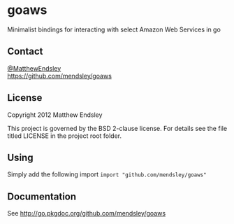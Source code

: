 goaws
=====
Minimalist bindings for interacting with select Amazon Web Services in go

Contact
-------
[@MatthewEndsley](https://twitter.com/#!/MatthewEndsley)  
<https://github.com/mendsley/goaws>

License
-------
Copyright 2012 Matthew Endsley

This project is governed by the BSD 2-clause license. For details see the file
titled LICENSE in the project root folder.

Using
-----
Simply add the following import
`import "github.com/mendsley/goaws"`

Documentation
-------------
See <http://go.pkgdoc.org/github.com/mendsley/goaws>
